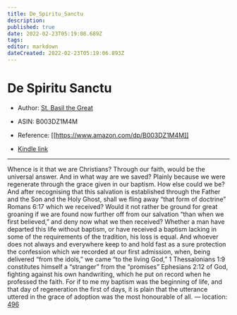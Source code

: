 ```yaml
---
title: De_Spiritu_Sanctu
description: 
published: true
date: 2022-02-23T05:19:08.689Z
tags: 
editor: markdown
dateCreated: 2022-02-23T05:19:06.893Z
---
```


# De Spiritu Sanctu

* Author: [St. Basil the Great](https://www.amazon.comundefined)
* ASIN: B003DZ1M4M




* Reference: [[https://www.amazon.com/dp/B003DZ1M4M]]
* [Kindle link](kindle://book?action=open&asin=B003DZ1M4M)


---
Whence is it that we are Christians? Through our faith, would be the universal answer. And in what way are we saved? Plainly because we were regenerate through the grace given in our baptism. How else could we be? And after recognising that this salvation is established through the Father and the Son and the Holy Ghost, shall we fling away “that form of doctrine” Romans 6:17 which we received? Would it not rather be ground for great groaning if we are found now further off from our salvation “than when we first believed,” and deny now what we then received? Whether a man have departed this life without baptism, or have received a baptism lacking in some of the requirements of the tradition, his loss is equal. And whoever does not always and everywhere keep to and hold fast as a sure protection the confession which we recorded at our first admission, when, being delivered “from the idols,” we came “to the living God,” 1 Thessalonians 1:9 constitutes himself a “stranger” from the “promises” Ephesians 2:12 of God, fighting against his own handwriting, which he put on record when he professed the faith. For if to me my baptism was the beginning of life, and that day of regeneration the first of days, it is plain that the utterance uttered in the grace of adoption was the most honourable of all. — location: [496](kindle://book?action=open&asin=B003DZ1M4M&location=496)

